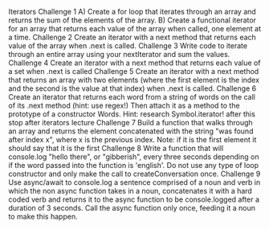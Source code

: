 Iterators
Challenge 1
A) Create a for loop that iterates through an array and returns the sum of the elements of the array.
B) Create a functional iterator for an array that returns each value of the array when called, one element at a time.
Challenge 2
Create an iterator with a next method that returns each value of the array when .next is called.
Challenge 3
Write code to iterate through an entire array using your nextIterator and sum the values.
Challenge 4
Create an iterator with a next method that returns each value of a set when .next is called
Challenge 5
Create an iterator with a next method that returns an array with two elements (where the first element is the index and the second is the value at that index) when .next is called.
Challenge 6
Create an iterator that returns each word from a string of words on the call of its .next method (hint: use regex!)
Then attach it as a method to the prototype of a constructor Words. Hint: research Symbol.iterator!
after this stop after iterators lecture
Challenge 7
Build a function that walks through an array and returns the element concatenated with the string "was found after index x", where x is the previous index.
Note: if it is the first element it should say that it is the first
Challenge 8
Write a function that will console.log "hello there", or "gibberish", every three seconds depending on if the word passed into the function is 'english'.
Do not use any type of loop constructor and only make the call to createConversation once.
Challenge 9
Use async/await to console.log a sentence comprised of a noun and verb in which the non async function takes in a noun, concatenates it with a hard coded verb and returns it to the async function to be console.logged after a duration of 3 seconds. Call the async function only once, feeding it a noun to make this happen.
